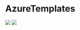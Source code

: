 # AzureTemplates
[<img src="http://azuredeploy.net/deploybutton.png"/>](https://portal.azure.com/#create/Microsoft.Template/uri/https://github.com/fguardabassi/AzureTemplates/azureDeploy.json)
[<img src="https://camo.githubusercontent.com/536ab4f9bc823c2e0ce72fb610aafda57d8c6c12/687474703a2f2f61726d76697a2e696f2f76697375616c697a65627574746f6e2e706e67" data-canonical-src="http://armviz.io/visualizebutton.png" style="max-width:100%;">](http://armviz.io/#/?load=https://github.com/fguardabassi/AzureTemplates/azureDeploy.json)
